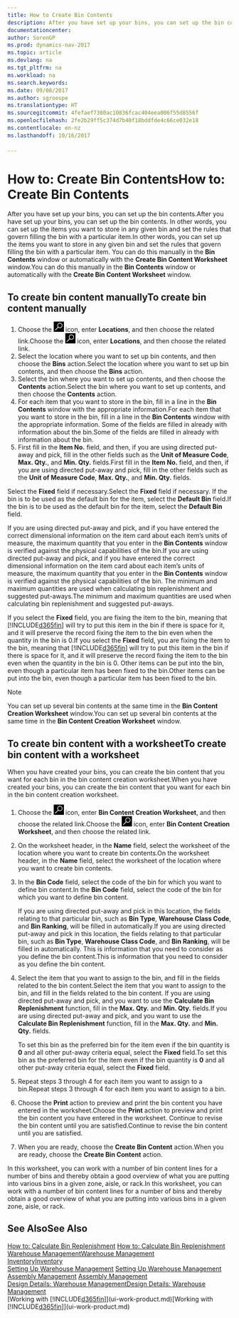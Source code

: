 ```yaml
---
title: How to Create Bin Contents
description: After you have set up your bins, you can set up the bin contents. In other words, you can set up the items you want to store in any given bin and set the rules that govern filling the bin with a particular item.
documentationcenter: 
author: SorenGP
ms.prod: dynamics-nav-2017
ms.topic: article
ms.devlang: na
ms.tgt_pltfrm: na
ms.workload: na
ms.search.keywords: 
ms.date: 09/08/2017
ms.author: sgroespe
ms.translationtype: HT
ms.sourcegitcommit: 4fefaef7380ac10836fcac404eea006f55d8556f
ms.openlocfilehash: 2fe2b29ff5c374d7b40f18bddfde4c66ce032e18
ms.contentlocale: en-nz
ms.lasthandoff: 10/16/2017

---
```

# <a name="how-to-create-bin-contents"></a><span data-ttu-id="ea290-104">How to: Create Bin Contents</span><span class="sxs-lookup"><span data-stu-id="ea290-104">How to: Create Bin Contents</span></span>
<span data-ttu-id="ea290-105">After you have set up your bins, you can set up the bin contents.</span><span class="sxs-lookup"><span data-stu-id="ea290-105">After you have set up your bins, you can set up the bin contents.</span></span> <span data-ttu-id="ea290-106">In other words, you can set up the items you want to store in any given bin and set the rules that govern filling the bin with a particular item.</span><span class="sxs-lookup"><span data-stu-id="ea290-106">In other words, you can set up the items you want to store in any given bin and set the rules that govern filling the bin with a particular item.</span></span> <span data-ttu-id="ea290-107">You can do this manually in the **Bin Contents** window or automatically with the **Create Bin Content Worksheet** window.</span><span class="sxs-lookup"><span data-stu-id="ea290-107">You can do this manually in the **Bin Contents** window or automatically with the **Create Bin Content Worksheet** window.</span></span>

## <a name="to-create-bin-content-manually"></a><span data-ttu-id="ea290-108">To create bin content manually</span><span class="sxs-lookup"><span data-stu-id="ea290-108">To create bin content manually</span></span>  
1.  <span data-ttu-id="ea290-109">Choose the ![Search for Page or Report](media/ui-search/search_small.png "Search for Page or Report icon") icon, enter **Locations**, and then choose the related link.</span><span class="sxs-lookup"><span data-stu-id="ea290-109">Choose the ![Search for Page or Report](media/ui-search/search_small.png "Search for Page or Report icon") icon, enter **Locations**, and then choose the related link.</span></span>  
2.  <span data-ttu-id="ea290-110">Select the location where you want to set up bin contents,  and then choose the **Bins** action.</span><span class="sxs-lookup"><span data-stu-id="ea290-110">Select the location where you want to set up bin contents,  and then choose the **Bins** action.</span></span>  
3.  <span data-ttu-id="ea290-111">Select the bin where you want to set up contents, and then choose the **Contents** action.</span><span class="sxs-lookup"><span data-stu-id="ea290-111">Select the bin where you want to set up contents, and then choose the **Contents** action.</span></span>  
4.  <span data-ttu-id="ea290-112">For each item that you want to store in the bin, fill in a line in the **Bin Contents** window with the appropriate information.</span><span class="sxs-lookup"><span data-stu-id="ea290-112">For each item that you want to store in the bin, fill in a line in the **Bin Contents** window with the appropriate information.</span></span> <span data-ttu-id="ea290-113">Some of the fields are filled in already with information about the bin.</span><span class="sxs-lookup"><span data-stu-id="ea290-113">Some of the fields are filled in already with information about the bin.</span></span>  
5.  <span data-ttu-id="ea290-114">First fill in the **Item No.** field, and then, if you are using directed put-away and pick, fill in the other fields such as the **Unit of Measure Code**, **Max. Qty.**, and **Min. Qty.** fields.</span><span class="sxs-lookup"><span data-stu-id="ea290-114">First fill in the **Item No.** field, and then, if you are using directed put-away and pick, fill in the other fields such as the **Unit of Measure Code**, **Max. Qty.**, and **Min. Qty.** fields.</span></span>  

<span data-ttu-id="ea290-115">Select the **Fixed** field if necessary.</span><span class="sxs-lookup"><span data-stu-id="ea290-115">Select the **Fixed** field if necessary.</span></span> <span data-ttu-id="ea290-116">If the bin is to be used as the default bin for the item, select the **Default Bin** field.</span><span class="sxs-lookup"><span data-stu-id="ea290-116">If the bin is to be used as the default bin for the item, select the **Default Bin** field.</span></span>  

<span data-ttu-id="ea290-117">If you are using directed put-away and pick, and if you have entered the correct dimensional information on the item card about each item’s units of measure, the maximum quantity that you enter in the **Bin Contents** window is verified against the physical capabilities of the bin.</span><span class="sxs-lookup"><span data-stu-id="ea290-117">If you are using directed put-away and pick, and if you have entered the correct dimensional information on the item card about each item’s units of measure, the maximum quantity that you enter in the **Bin Contents** window is verified against the physical capabilities of the bin.</span></span> <span data-ttu-id="ea290-118">The minimum and maximum quantities are used when calculating bin replenishment and suggested put-aways.</span><span class="sxs-lookup"><span data-stu-id="ea290-118">The minimum and maximum quantities are used when calculating bin replenishment and suggested put-aways.</span></span>  

<span data-ttu-id="ea290-119">If you select the **Fixed** field, you are fixing the item to the bin, meaning that [!INCLUDE[d365fin](includes/d365fin_md.md)] will try to put this item in the bin if there is space for it, and it will preserve the record fixing the item to the bin even when the quantity in the bin is 0.</span><span class="sxs-lookup"><span data-stu-id="ea290-119">If you select the **Fixed** field, you are fixing the item to the bin, meaning that [!INCLUDE[d365fin](includes/d365fin_md.md)] will try to put this item in the bin if there is space for it, and it will preserve the record fixing the item to the bin even when the quantity in the bin is 0.</span></span> <span data-ttu-id="ea290-120">Other items can be put into the bin, even though a particular item has been fixed to the bin.</span><span class="sxs-lookup"><span data-stu-id="ea290-120">Other items can be put into the bin, even though a particular item has been fixed to the bin.</span></span>  

> [!NOTE]  
>  <span data-ttu-id="ea290-121">You can set up several bin contents at the same time in the **Bin Content Creation Worksheet** window.</span><span class="sxs-lookup"><span data-stu-id="ea290-121">You can set up several bin contents at the same time in the **Bin Content Creation Worksheet** window.</span></span>  

## <a name="to-create-bin-content-with-a-worksheet"></a><span data-ttu-id="ea290-122">To create bin content with a worksheet</span><span class="sxs-lookup"><span data-stu-id="ea290-122">To create bin content with a worksheet</span></span>  
<span data-ttu-id="ea290-123">When you have created your bins, you can create the bin content that you want for each bin in the bin content creation worksheet.</span><span class="sxs-lookup"><span data-stu-id="ea290-123">When you have created your bins, you can create the bin content that you want for each bin in the bin content creation worksheet.</span></span>

1.  <span data-ttu-id="ea290-124">Choose the ![Search for Page or Report](media/ui-search/search_small.png "Search for Page or Report icon") icon, enter **Bin Content Creation Worksheet**, and then choose the related link.</span><span class="sxs-lookup"><span data-stu-id="ea290-124">Choose the ![Search for Page or Report](media/ui-search/search_small.png "Search for Page or Report icon") icon, enter **Bin Content Creation Worksheet**, and then choose the related link.</span></span>  
2.  <span data-ttu-id="ea290-125">On the worksheet header, in the **Name** field, select the worksheet of the location where you want to create bin contents.</span><span class="sxs-lookup"><span data-stu-id="ea290-125">On the worksheet header, in the **Name** field, select the worksheet of the location where you want to create bin contents.</span></span>  
3.  <span data-ttu-id="ea290-126">In the **Bin Code** field, select the code of the bin for which you want to define bin content.</span><span class="sxs-lookup"><span data-stu-id="ea290-126">In the **Bin Code** field, select the code of the bin for which you want to define bin content.</span></span>   

    <span data-ttu-id="ea290-127">If you are using directed put-away and pick in this location, the fields relating to that particular bin, such as **Bin Type**, **Warehouse Class Code**, and **Bin Ranking**, will be filled in automatically.</span><span class="sxs-lookup"><span data-stu-id="ea290-127">If you are using directed put-away and pick in this location, the fields relating to that particular bin, such as **Bin Type**, **Warehouse Class Code**, and **Bin Ranking**, will be filled in automatically.</span></span> <span data-ttu-id="ea290-128">This is information that you need to consider as you define the bin content.</span><span class="sxs-lookup"><span data-stu-id="ea290-128">This is information that you need to consider as you define the bin content.</span></span>  
4.  <span data-ttu-id="ea290-129">Select the item that you want to assign to the bin, and fill in the fields related to the bin content.</span><span class="sxs-lookup"><span data-stu-id="ea290-129">Select the item that you want to assign to the bin, and fill in the fields related to the bin content.</span></span> <span data-ttu-id="ea290-130">If you are using directed put-away and pick, and you want to use the **Calculate Bin Replenishment** function, fill in the **Max. Qty.** and **Min. Qty.** fields.</span><span class="sxs-lookup"><span data-stu-id="ea290-130">If you are using directed put-away and pick, and you want to use the **Calculate Bin Replenishment** function, fill in the **Max. Qty.** and **Min. Qty.** fields.</span></span>  

    <span data-ttu-id="ea290-131">To set this bin as the preferred bin for the item even if the bin quantity is **0** and all other put-away criteria equal, select the **Fixed** field.</span><span class="sxs-lookup"><span data-stu-id="ea290-131">To set this bin as the preferred bin for the item even if the bin quantity is **0** and all other put-away criteria equal, select the **Fixed** field.</span></span>  
5.  <span data-ttu-id="ea290-132">Repeat steps 3 through 4 for each item you want to assign to a bin.</span><span class="sxs-lookup"><span data-stu-id="ea290-132">Repeat steps 3 through 4 for each item you want to assign to a bin.</span></span>  
6.  <span data-ttu-id="ea290-133">Choose the **Print** action to preview and print the bin content you have entered in the worksheet.</span><span class="sxs-lookup"><span data-stu-id="ea290-133">Choose the **Print** action to preview and print the bin content you have entered in the worksheet.</span></span> <span data-ttu-id="ea290-134">Continue to revise the bin content until you are satisfied.</span><span class="sxs-lookup"><span data-stu-id="ea290-134">Continue to revise the bin content until you are satisfied.</span></span>  
7.  <span data-ttu-id="ea290-135">When you are ready, choose the **Create Bin Content** action.</span><span class="sxs-lookup"><span data-stu-id="ea290-135">When you are ready, choose the **Create Bin Content** action.</span></span>  

<span data-ttu-id="ea290-136">In this worksheet, you can work with a number of bin content lines for a number of bins and thereby obtain a good overview of what you are putting into various bins in a given zone, aisle, or rack.</span><span class="sxs-lookup"><span data-stu-id="ea290-136">In this worksheet, you can work with a number of bin content lines for a number of bins and thereby obtain a good overview of what you are putting into various bins in a given zone, aisle, or rack.</span></span>  

## <a name="see-also"></a><span data-ttu-id="ea290-137">See Also</span><span class="sxs-lookup"><span data-stu-id="ea290-137">See Also</span></span>
<span data-ttu-id="ea290-138">[How to: Calculate Bin Replenishment](warehouse-how-to-calculate-bin-replenishment.md)  </span><span class="sxs-lookup"><span data-stu-id="ea290-138">[How to: Calculate Bin Replenishment](warehouse-how-to-calculate-bin-replenishment.md)  </span></span>  
[<span data-ttu-id="ea290-139">Warehouse Management</span><span class="sxs-lookup"><span data-stu-id="ea290-139">Warehouse Management</span></span>](warehouse-manage-warehouse.md)  
[<span data-ttu-id="ea290-140">Inventory</span><span class="sxs-lookup"><span data-stu-id="ea290-140">Inventory</span></span>](inventory-manage-inventory.md)  
<span data-ttu-id="ea290-141">[Setting Up Warehouse Management](warehouse-setup-warehouse.md)   </span><span class="sxs-lookup"><span data-stu-id="ea290-141">[Setting Up Warehouse Management](warehouse-setup-warehouse.md)   </span></span>  
<span data-ttu-id="ea290-142">[Assembly Management](assembly-assemble-items.md)  </span><span class="sxs-lookup"><span data-stu-id="ea290-142">[Assembly Management](assembly-assemble-items.md)  </span></span>  
[<span data-ttu-id="ea290-143">Design Details: Warehouse Management</span><span class="sxs-lookup"><span data-stu-id="ea290-143">Design Details: Warehouse Management</span></span>](design-details-warehouse-management.md)  
<span data-ttu-id="ea290-144">[Working with [!INCLUDE[d365fin](includes/d365fin_md.md)]](ui-work-product.md)</span><span class="sxs-lookup"><span data-stu-id="ea290-144">[Working with [!INCLUDE[d365fin](includes/d365fin_md.md)]](ui-work-product.md)</span></span>

